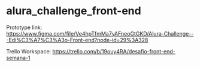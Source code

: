 # alura_challenge_front-end
 
Prototype link:
https://www.figma.com/file/Ve4hpTfmMa7yAFneoGtGKD/Alura-Challenge---Edi%C3%A7%C3%A3o-Front-end?node-id=29%3A328

Trello Workspace:
https://trello.com/b/19ouy4RA/desafio-front-end-semana-1